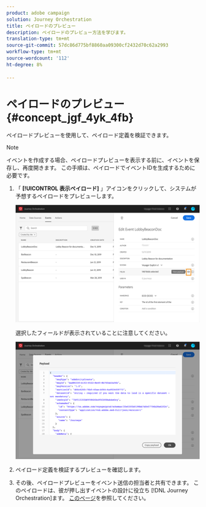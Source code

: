 ```yaml
---
product: adobe campaign
solution: Journey Orchestration
title: ペイロードのプレビュー
description: ペイロードのプレビュー方法を学びます。
translation-type: tm+mt
source-git-commit: 57dc86d775bf8860aa09300cf2432d70c62a2993
workflow-type: tm+mt
source-wordcount: '112'
ht-degree: 8%

---
```




# ペイロードのプレビュー {#concept_jgf_4yk_4fb}

ペイロードプレビューを使用して、ペイロード定義を検証できます。

>[!NOTE]
>
>イベントを作成する場合、ペイロードプレビューを表示する前に、イベントを保存し、再度開きます。 この手順は、ペイロードでイベントIDを生成するために必要です。

1. 「 **[!UICONTROL 表示ペイロード]** 」アイコンをクリックして、システムが予想するペイロードをプレビューします。

   ![](../assets/journey13.png)

   選択したフィールドが表示されていることに注意してください。

   ![](../assets/journey14.png)

1. ペイロード定義を検証するプレビューを確認します。

1. その後、ペイロードプレビューをイベント送信の担当者と共有できます。 このペイロードは、彼が押し出すイベントの設計に役立ち [!DNL Journey Orchestration]ます。 [このページ](../event/additional-steps-to-send-events-to-journey-orchestration.md)を参照してください。
